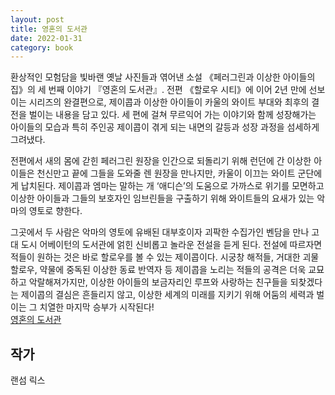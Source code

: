 ```yaml
---  
layout: post  
title: 영혼의 도서관  
date: 2022-01-31   
category: book  
---    
```

환상적인 모험담을 빛바랜 옛날 사진들과 엮어낸 소설 《페러그린과 이상한 아이들의 집》의 세 번째 이야기 『영혼의 도서관』. 전편 《할로우 시티》에 이어 2년 만에 선보이는 시리즈의 완결편으로, 제이콥과 이상한 아이들이 카울의 와이트 부대와 최후의 결전을 벌이는 내용을 담고 있다. 세 편에 걸쳐 무르익어 가는 이야기와 함께 성장해가는 아이들의 모습과 특히 주인공 제이콥이 겪게 되는 내면의 갈등과 성장 과정을 섬세하게 그려냈다.

<!--break-->

전편에서 새의 몸에 갇힌 페러그린 원장을 인간으로 되돌리기 위해 런던에 간 이상한 아이들은 천신만고 끝에 그들을 도와줄 렌 원장을 만나지만, 카울이 이끄는 와이트 군단에게 납치된다. 제이콥과 엠마는 말하는 개 ‘애디슨’의 도움으로 가까스로 위기를 모면하고 이상한 아이들과 그들의 보호자인 임브린들을 구출하기 위해 와이트들의 요새가 있는 악마의 영토로 향한다. 



그곳에서 두 사람은 악마의 영토에 유배된 대부호이자 괴팍한 수집가인 벤담을 만나 고대 도시 어베이턴의 도서관에 얽힌 신비롭고 놀라운 전설을 듣게 된다. 전설에 따르자면 적들이 원하는 것은 바로 할로우를 볼 수 있는 제이콥이다. 시궁창 해적들, 거대한 괴물 할로우, 약물에 중독된 이상한 동료 반역자 등 제이콥을 노리는 적들의 공격은 더욱 교묘하고 악랄해져가지만, 이상한 아이들의 보금자리인 루프와 사랑하는 친구들을 되찾겠다는 제이콥의 결심은 흔들리지 않고, 이상한 세계의 미래를 지키기 위해 어둠의 세력과 벌이는 그 치열한 마지막 승부가 시작된다!  
[영혼의 도서관](http://www.kyobobook.co.kr/product/detailViewKor.laf?ejkGb=KOR&mallGb=KOR&barcode=9788993094770&orderClick=&Kc=)    

## 작가
랜섬 릭스  
